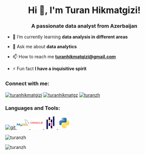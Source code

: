 


<h1 align="center">Hi 👋, I'm Turan Hikmatgizi!</h1>
<h3 align="center">A passionate data analyst from Azerbaijan</h3>

- 🌱 I’m currently learning **data analysis in different areas**

- 💬 Ask me about **data analytics**

- 📫 How to reach me **turanhikmatqizi@gmail.com**

- ⚡ Fun fact **I have a inquisitive spirit**

<h3 align="left">Connect with me:</h3>
<p align="left">
<a href="https://linkedin.com/in/turanhikmatgizi" target="blank"><img align="center" src="https://raw.githubusercontent.com/rahuldkjain/github-profile-readme-generator/master/src/images/icons/Social/linked-in-alt.svg" alt="turanhikmatgizi" height="30" width="40" /></a>
<a href="https://kaggle.com/turanhikmatgz" target="blank"><img align="center" src="https://raw.githubusercontent.com/rahuldkjain/github-profile-readme-generator/master/src/images/icons/Social/kaggle.svg" alt="turanhikmatgz" height="30" width="40" /></a>
<a href="https://instagram.com/turanzh" target="blank"><img align="center" src="https://raw.githubusercontent.com/rahuldkjain/github-profile-readme-generator/master/src/images/icons/Social/instagram.svg" alt="turanzh" height="30" width="40" /></a>
</p>

<h3 align="left">Languages and Tools:</h3>
<p align="left"> <a href="https://git-scm.com/" target="_blank" rel="noreferrer"> <img src="https://www.vectorlogo.zone/logos/git-scm/git-scm-icon.svg" alt="git" width="40" height="40"/> </a> <a href="https://www.mysql.com/" target="_blank" rel="noreferrer"> <img src="https://raw.githubusercontent.com/devicons/devicon/master/icons/mysql/mysql-original-wordmark.svg" alt="mysql" width="40" height="40"/> </a> <a href="https://www.oracle.com/" target="_blank" rel="noreferrer"> <img src="https://raw.githubusercontent.com/devicons/devicon/master/icons/oracle/oracle-original.svg" alt="oracle" width="40" height="40"/> </a> <a href="https://pandas.pydata.org/" target="_blank" rel="noreferrer"> <img src="https://raw.githubusercontent.com/devicons/devicon/2ae2a900d2f041da66e950e4d48052658d850630/icons/pandas/pandas-original.svg" alt="pandas" width="40" height="40"/> </a> <a href="https://www.python.org" target="_blank" rel="noreferrer"> <img src="https://raw.githubusercontent.com/devicons/devicon/master/icons/python/python-original.svg" alt="python" width="40" height="40"/> </a> </p>

<p><img align="center" src="https://github-readme-stats.vercel.app/api/top-langs?username=turanzh&show_icons=true&locale=en&layout=compact" alt="turanzh" /></p>

<p align="left"> <img src="https://komarev.com/ghpvc/?username=turanzh&label=Profile%20views&color=0e75b6&style=flat" alt="turanzh" /> </p>
